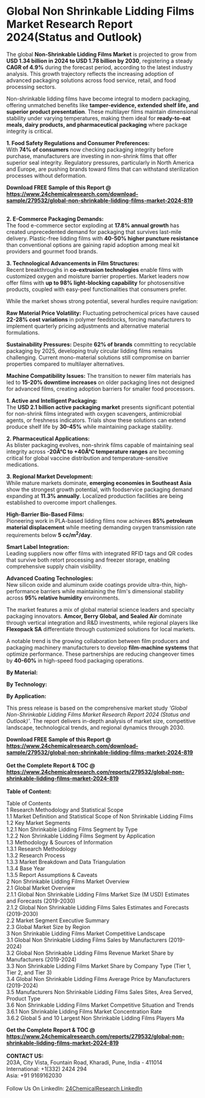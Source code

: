 <h1>Global Non Shrinkable Lidding Films Market Research Report 2024(Status and Outlook)</h1><p>The global <strong>Non-Shrinkable Lidding Films Market</strong> is projected to grow from <strong>USD 1.34 billion in 2024 to USD 1.78 billion by 2030</strong>, registering a steady <strong>CAGR of 4.9%</strong> during the forecast period, according to the latest industry analysis. This growth trajectory reflects the increasing adoption of advanced packaging solutions across food service, retail, and food processing sectors.</p><p>Non-shrinkable lidding films have become integral to modern packaging, offering unmatched benefits like <strong>tamper-evidence, extended shelf life, and superior product presentation</strong>. These multilayer films maintain dimensional stability under varying temperatures, making them ideal for <strong>ready-to-eat meals, dairy products, and pharmaceutical packaging</strong> where package integrity is critical.</p><p><strong>1. Food Safety Regulations and Consumer Preferences:</strong><br>
With <strong>74% of consumers</strong> now checking packaging integrity before purchase, manufacturers are investing in non-shrink films that offer superior seal integrity. Regulatory pressures, particularly in North America and Europe, are pushing brands toward films that can withstand sterilization processes without deformation.</p><div><b>Download FREE Sample of this Report @ 
            <a href="https://www.24chemicalresearch.com/download-sample/279532/global-non-shrinkable-lidding-films-market-2024-819">
            https://www.24chemicalresearch.com/download-sample/279532/global-non-shrinkable-lidding-films-market-2024-819</a></b></div><br><p><strong>2. E-Commerce Packaging Demands:</strong><br>
The food e-commerce sector exploding at <strong>17.8% annual growth</strong> has created unprecedented demand for packaging that survives last-mile delivery. Plastic-free lidding films with <strong>40-50% higher puncture resistance</strong> than conventional options are gaining rapid adoption among meal kit providers and gourmet food brands.</p><p><strong>3. Technological Advancements in Film Structures:</strong><br>
Recent breakthroughs in <strong>co-extrusion technologies</strong> enable films with customized oxygen and moisture barrier properties. Market leaders now offer films with <strong>up to 98% light-blocking capability</strong> for photosensitive products, coupled with easy-peel functionalities that consumers prefer.</p><p>While the market shows strong potential, several hurdles require navigation:</p><p><strong>Raw Material Price Volatility:</strong> Fluctuating petrochemical prices have caused <strong>22-28% cost variations</strong> in polymer feedstocks, forcing manufacturers to implement quarterly pricing adjustments and alternative material formulations.</p><p><strong>Sustainability Pressures:</strong> Despite <strong>62% of brands</strong> committing to recyclable packaging by 2025, developing truly circular lidding films remains challenging. Current mono-material solutions still compromise on barrier properties compared to multilayer alternatives.</p><p><strong>Machine Compatibility Issues:</strong> The transition to newer film materials has led to <strong>15-20% downtime increases</strong> on older packaging lines not designed for advanced films, creating adoption barriers for smaller food processors.</p><p><strong>1. Active and Intelligent Packaging:</strong><br>
The <strong>USD 2.1 billion active packaging market</strong> presents significant potential for non-shrink films integrated with oxygen scavengers, antimicrobial agents, or freshness indicators. Trials show these solutions can extend produce shelf life by <strong>30-45%</strong> while maintaining package stability.</p><p><strong>2. Pharmaceutical Applications:</strong><br>
As blister packaging evolves, non-shrink films capable of maintaining seal integrity across <strong>-20Â°C to +40Â°C temperature ranges</strong> are becoming critical for global vaccine distribution and temperature-sensitive medications.</p><p><strong>3. Regional Market Development:</strong><br>
While mature markets dominate, <strong>emerging economies in Southeast Asia</strong> show the strongest growth potential, with foodservice packaging demand expanding at <strong>11.3% annually</strong>. Localized production facilities are being established to overcome import challenges.</p><p><strong>High-Barrier Bio-Based Films:</strong><br>
	Pioneering work in PLA-based lidding films now achieves <strong>85% petroleum material displacement</strong> while meeting demanding oxygen transmission rate requirements below <strong>5 cc/m<sup>2</sup>/day</strong>.</p><p><strong>Smart Label Integration:</strong><br>
	Leading suppliers now offer films with integrated RFID tags and QR codes that survive both retort processing and freezer storage, enabling comprehensive supply chain visibility.</p><p><strong>Advanced Coating Technologies:</strong><br>
	New silicon oxide and aluminum oxide coatings provide ultra-thin, high-performance barriers while maintaining the film's dimensional stability across <strong>95% relative humidity</strong> environments.</p><p>The market features a mix of global material science leaders and specialty packaging innovators. <strong>Amcor, Berry Global, and Sealed Air</strong> dominate through vertical integration and R&amp;D investments, while regional players like <strong>Flexopack SA</strong> differentiate through customized solutions for local markets.</p><p>A notable trend is the growing collaboration between film producers and packaging machinery manufacturers to develop <strong>film-machine systems</strong> that optimize performance. These partnerships are reducing changeover times by <strong>40-60%</strong> in high-speed food packaging operations.</p><p><strong>By Material:</strong></p><p><strong>By Technology:</strong></p><p><strong>By Application:</strong></p><p>This press release is based on the comprehensive market study <em>'Global Non-Shrinkable Lidding Films Market Research Report 2024 (Status and Outlook)'</em>. The report delivers in-depth analysis of market size, competitive landscape, technological trends, and regional dynamics through 2030.</p><div><b>Download FREE Sample of this Report @ 
            <a href="https://www.24chemicalresearch.com/download-sample/279532/global-non-shrinkable-lidding-films-market-2024-819">
            https://www.24chemicalresearch.com/download-sample/279532/global-non-shrinkable-lidding-films-market-2024-819</a></b></div><br><div><b>Get the Complete Report & TOC @ 
            <a href="https://www.24chemicalresearch.com/reports/279532/global-non-shrinkable-lidding-films-market-2024-819">
            https://www.24chemicalresearch.com/reports/279532/global-non-shrinkable-lidding-films-market-2024-819</a></b></div><br>
            <b>Table of Content:</b><p>Table of Contents<br />
 1 Research Methodology and Statistical Scope<br />
 1.1 Market Definition and Statistical Scope of Non Shrinkable Lidding Films<br />
 1.2 Key Market Segments<br />
 1.2.1 Non Shrinkable Lidding Films Segment by Type<br />
 1.2.2 Non Shrinkable Lidding Films Segment by Application<br />
 1.3 Methodology & Sources of Information<br />
 1.3.1 Research Methodology<br />
 1.3.2 Research Process<br />
 1.3.3 Market Breakdown and Data Triangulation<br />
 1.3.4 Base Year<br />
 1.3.5 Report Assumptions & Caveats<br />
 2 Non Shrinkable Lidding Films Market Overview<br />
 2.1 Global Market Overview<br />
 2.1.1 Global Non Shrinkable Lidding Films Market Size (M USD) Estimates and Forecasts (2019-2030)<br />
 2.1.2 Global Non Shrinkable Lidding Films Sales Estimates and Forecasts (2019-2030)<br />
 2.2 Market Segment Executive Summary<br />
 2.3 Global Market Size by Region<br />
 3 Non Shrinkable Lidding Films Market Competitive Landscape<br />
 3.1 Global Non Shrinkable Lidding Films Sales by Manufacturers (2019-2024)<br />
 3.2 Global Non Shrinkable Lidding Films Revenue Market Share by Manufacturers (2019-2024)<br />
 3.3 Non Shrinkable Lidding Films Market Share by Company Type (Tier 1, Tier 2, and Tier 3)<br />
 3.4 Global Non Shrinkable Lidding Films Average Price by Manufacturers (2019-2024)<br />
 3.5 Manufacturers Non Shrinkable Lidding Films Sales Sites, Area Served, Product Type<br />
 3.6 Non Shrinkable Lidding Films Market Competitive Situation and Trends<br />
 3.6.1 Non Shrinkable Lidding Films Market Concentration Rate<br />
 3.6.2 Global 5 and 10 Largest Non Shrinkable Lidding Films Players Ma</p><div><b>Get the Complete Report & TOC @ 
            <a href="https://www.24chemicalresearch.com/reports/279532/global-non-shrinkable-lidding-films-market-2024-819">
            https://www.24chemicalresearch.com/reports/279532/global-non-shrinkable-lidding-films-market-2024-819</a></b></div><br><b>CONTACT US:</b><br>
            203A, City Vista, Fountain Road, Kharadi, Pune, India - 411014<br>
            International: +1(332) 2424 294<br>
            Asia: +91 9169162030 <br><br>
            Follow Us On LinkedIn: <a href="https://www.linkedin.com/company/24chemicalresearch/">24ChemicalResearch LinkedIn</a>